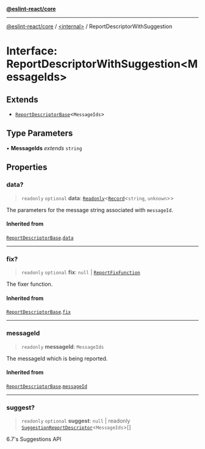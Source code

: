 [**@eslint-react/core**](../../README.md)

***

[@eslint-react/core](../../README.md) / [\<internal\>](../README.md) / ReportDescriptorWithSuggestion

# Interface: ReportDescriptorWithSuggestion\<MessageIds\>

## Extends

- [`ReportDescriptorBase`](ReportDescriptorBase.md)\<`MessageIds`\>

## Type Parameters

• **MessageIds** *extends* `string`

## Properties

### data?

> `readonly` `optional` **data**: [`Readonly`](../type-aliases/Readonly.md)\<[`Record`](../type-aliases/Record.md)\<`string`, `unknown`\>\>

The parameters for the message string associated with `messageId`.

#### Inherited from

[`ReportDescriptorBase`](ReportDescriptorBase.md).[`data`](ReportDescriptorBase.md#data)

***

### fix?

> `readonly` `optional` **fix**: `null` \| [`ReportFixFunction`](../type-aliases/ReportFixFunction.md)

The fixer function.

#### Inherited from

[`ReportDescriptorBase`](ReportDescriptorBase.md).[`fix`](ReportDescriptorBase.md#fix)

***

### messageId

> `readonly` **messageId**: `MessageIds`

The messageId which is being reported.

#### Inherited from

[`ReportDescriptorBase`](ReportDescriptorBase.md).[`messageId`](ReportDescriptorBase.md#messageid)

***

### suggest?

> `readonly` `optional` **suggest**: `null` \| readonly [`SuggestionReportDescriptor`](SuggestionReportDescriptor.md)\<`MessageIds`\>[]

6.7's Suggestions API
